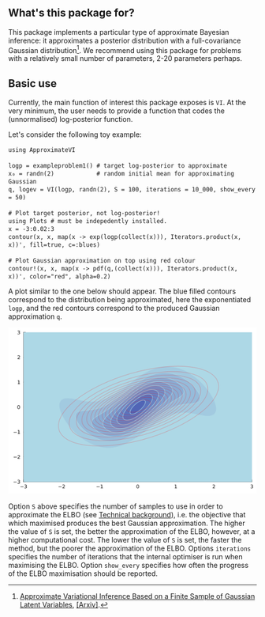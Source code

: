 ## What's this package for?

This package implements a particular type of approximate Bayesian inference: it approximates a posterior distribution with a full-covariance Gaussian distribution[^1]. We recommend using this package for problems with a relatively small number of parameters, 2-20 parameters perhaps.



## Basic use

Currently, the main function of interest this package exposes is `VI`.
At the very minimum, the user needs to provide a function that codes the (unnormalised) log-posterior function.

Let's consider the following toy example:
```
using ApproximateVI

logp = exampleproblem1() # target log-posterior to approximate
x₀ = randn(2)            # random initial mean for approximating Gaussian
q, logev = VI(logp, randn(2), S = 100, iterations = 10_000, show_every = 50)

# Plot target posterior, not log-posterior!
using Plots # must be indepedently installed.
x = -3:0.02:3
contour(x, x, map(x -> exp(logp(collect(x))), Iterators.product(x, x))', fill=true, c=:blues)

# Plot Gaussian approximation on top using red colour
contour!(x, x, map(x -> pdf(q,(collect(x))), Iterators.product(x, x))', color="red", alpha=0.2)
```

A plot similar to the one below should appear. The blue filled contours correspond to the distribution being approximated, here the exponentiated `logp`, and the red contours correspond to the produced Gaussian approximation `q`.

![exampleproblem1](exampleproblem1.png)

Option `S` above specifies the number of samples to use in order to approximate the ELBO (see [Technical background](@ref)), i.e. the objective that which maximised produces the best Gaussian approximation. The higher the value of `S` is set, the better the approximation of the ELBO, however, at a higher computational cost. The lower the value of `S` is set, the faster the method, but the poorer the approximation of the ELBO. Options `iterations` specifies the number of iterations that the internal optimiser is run when maximising the ELBO. Option `show_every` specifies how often the progress of the ELBO maximisation should be reported.



[^1]:[Approximate Variational Inference Based on a Finite Sample of Gaussian Latent Variables](https://doi.org/10.1007/s10044-015-0496-9), [[Arxiv]](https://arxiv.org/pdf/1906.04507.pdf).
